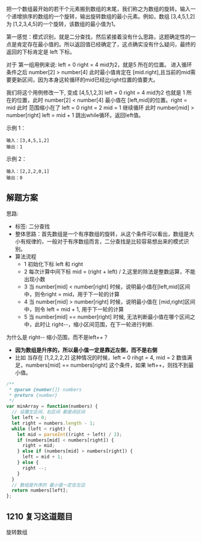 把一个数组最开始的若干个元素搬到数组的末尾，我们称之为数组的旋转。输入一个递增排序的数组的一个旋转，输出旋转数组的最小元素。例如，数组 [3,4,5,1,2] 为 [1,2,3,4,5]的一个旋转，该数组的最小值为1。

第一感觉：模式识别，就是二分查找，然后紧接着没有什么思路，这题确定性的一点是肯定存在最小值的。所以返回值已经确定了，这点确实没有什么疑问，最终的返回的下标肯定是 left 下标。

对于 第一组用例来说: left = 0 right = 4 mid为2，就是5 所在的位置。
进入循环条件之后 number[2] > number[4] 此时最小值肯定在 [mid.right],且当前的mid需要更新区间，因为本身这轮循环的mid已经比right位置的值要大。

我们将这个用例修改一下, 变成  [4,5,1,2,3] left = 0 right = 4 mid为2 也就是 1 所在的位置，此时 number[2] < number[4] 最小值在 [left,mid]的位置。right = mid 此时 范围缩小在了 left = 0 right = 2 mid = 1 继续循环 此时 number[mid] > number[right] left = mid + 1 跳出while循环。返回left值。


示例 1：
```
输入：[3,4,5,1,2]
输出：1
```

示例 2：
```
输入：[2,2,2,0,1]
输出：0
```

## 解题方案
思路:
- 标签: 二分查找
- 整体思路：首先数组是一个有序数组的旋转，从这个条件可以看出，数组是大小有规律的，一般对于有序数组而言，二分查找是比较容易想出来的模式识别。
- 算法流程
  - 1 初始化下标 left 和 right
  - 2 每次计算中间下标 mid = (right + left) / 2,这里的除法是整数运算，不能出现小数
  - 3 当 number[mid] < number[right] 时候，说明最小值在[left,mid]区间中，则令right = mid，用于下一轮的计算
  - 4 当 number[mid] > number[right] 时候，说明最小值在 [mid,right]区间中，则令 left = mid + 1, 用于下一轮的计算
  - 5 当 number[mid] == number[right] 时候, 无法判断最小值在哪个区间之中，此时让 right--，缩小区间范围，在下一轮进行判断.

为什么是 right-- 缩小范围，而不是left++？
- **因为数组是升序的，所以最小值一定是靠近左侧，而不是右侧**
- 比如 当存在 [1,2,2,2,2] 这种情况的时候，left = 0 rihgt = 4, mid = 2 数值满足，numbers[mid] == numbers[right] 这个条件，如果 left++，则找不到最小值。

```js
/**
 * @param {number[]} numbers
 * @return {number}
 */
var minArray = function(numbers) {
  // 设置左区间、右区间 都是闭区间
  let left = 0;
  let right = numbers.length - 1;
  while (left < right) {
    let mid = parseInt((right + left) / 2);
    if (numbers[mid] < numbers[right]) {
      right = mid;
    } else if (numbers[mid] > numbers[right]) {
      left = mid + 1;
    } else {
      right --;
    }
  }
  // 数组是升序的 最小值一定在左边
  return numbers[left];
};
```

## 1210 复习这道题目
旋转数组
